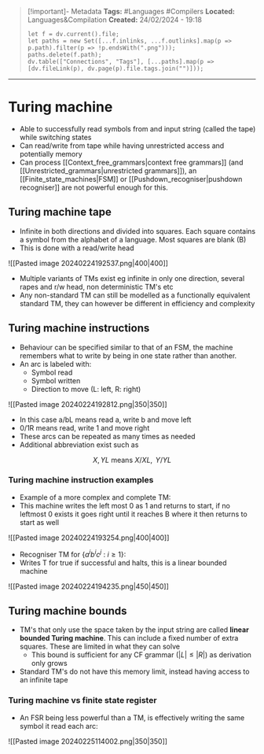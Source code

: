 > [!important]- Metadata
> **Tags:** #Languages #Compilers 
> **Located:** Languages&Compilation
> **Created:** 24/02/2024 - 19:18
> ```dataviewjs
> let f = dv.current().file;
> let paths = new Set([...f.inlinks, ...f.outlinks].map(p => p.path).filter(p => !p.endsWith(".png")));
> paths.delete(f.path);
> dv.table(["Connections", "Tags"], [...paths].map(p => [dv.fileLink(p), dv.page(p).file.tags.join("")]));
> ```

___
# Turing machine
- Able to successfully read symbols from and input string (called the tape) while switching states
- Can read/write from tape while having unrestricted access and potentially memory
- Can process [[Context_free_grammars|context free grammars]] (and [[Unrestricted_grammars|unrestricted grammars]]), an [[Finite_state_machines|FSM]] or [[Pushdown_recogniser|pushdown recogniser]] are not powerful enough for this.
## Turing machine tape
- Infinite in both directions and divided into squares. Each square contains a symbol from the alphabet of a language. Most squares are blank (B)
- This is done with a read/write head

![[Pasted image 20240224192537.png|400|400]]

- Multiple variants of TMs exist eg infinite in only one direction, several rapes and r/w head, non deterministic TM's etc
- Any non-standard TM can still be modelled as a functionally equivalent standard TM, they can however be different in efficiency and complexity
## Turing machine instructions
- Behaviour can be specified similar to that of an FSM, the machine remembers what to write by being in one state rather than another.
- An arc is labeled with:
	- Symbol read 
	- Symbol written
	- Direction to move (L: left, R: right)


![[Pasted image 20240224192812.png|350|350]]

- In this case a/bL means read a, write b and move left 
- 0/1R means read, write 1 and move right 
- These arcs can be repeated as many times as needed
- Additional abbreviation exist such as 

$$X,YL \text{ means }X/XL,\text{ }Y/YL$$
### Turing machine instruction examples
- Example of a more complex and complete TM:
- This machine writes the left most 0 as 1 and returns to start, if no leftmost 0 exists it goes right until it reaches B where it then returns to start as well

![[Pasted image 20240224193254.png|400|400]]

- Recogniser TM for $\{ a^ib^ic^{j}\text{ : }i\geq{1} \}$:
- Writes T for true if successful and halts, this is a linear bounded machine

![[Pasted image 20240224194235.png|450|450]]

## Turing machine bounds
- TM's that only use the space taken by the input string are called **linear bounded Turing machine**. This can include a fixed number of extra squares. These are limited in what they can solve
	- This bound is sufficient for any CF grammar ($|L|\leq{|R|}$) as derivation only grows
- Standard TM's do not have this memory limit, instead having access to an infinite tape
### Turing machine vs finite state register
- An FSR being less powerful than a TM, is effectively writing the same symbol it read each arc:

![[Pasted image 20240225114002.png|350|350]]
